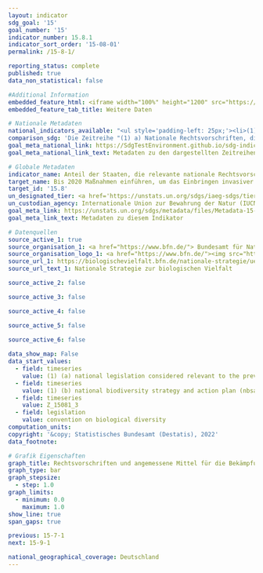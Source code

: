 ```yaml
---
layout: indicator    
sdg_goal: '15'    
goal_number: '15'    
indicator_number: 15.8.1    
indicator_sort_order: '15-08-01'    
permalink: /15-8-1/    

reporting_status: complete    
published: true    
data_non_statistical: false

#Additional Information
embedded_feature_html: <iframe width="100%" height="1200" src="https://sdgtestenvironment.github.io/sdg-indicators/public/AddInfos/de/15.8.1.pdf" frameborder="0" allowFullScreen="true"></iframe>
embedded_feature_tab_title: Weitere Daten    

# Nationale Metadaten    
national_indicators_available: "<ul style='padding-left: 25px;'><li>(1) (a) Nationale Rechtsvorschriften, die als relevant für die Verhinderung der Einschleppung invasiver gebietsfremder Arten und deren Bekämpfung angesehen werden</li> <li> (1) (b) Angleichung der Ziele des Nationalen Strategie- und Aktionsplans für biologische Vielfalt (NBSAP) an das Aichi-Biodiversitätsziel 9 des Strategieplans für biologische Vielfalt 2011-2020</li></ul>"    
comparison_sdg: 'Die Zeitreihe "(1) a) Nationale Rechtsvorschriften, die als relevant für die Verhinderung der Einschleppung invasiver gebietsfremder Arten und deren Bekämpfung angesehen werden" entspricht den globalen Metadaten. Die Zeitreihe "(1) (b) Angleichung der Ziele des Nationalen Strategie- und Aktionsplans für biologische Vielfalt (NBSAP) an das Aichi-Biodiversitätsziel 9 des Strategieplans für biologische Vielfalt 2011-2020" entspricht teilweise den globalen Metadaten.'    
goal_meta_national_link: https://SdgTestEnvironment.github.io/sdg-indicators/public/Meta/15.8.1.pdf
goal_meta_national_link_text: Metadaten zu den dargestellten Zeitreihen    

# Globale Metadaten    
indicator_name: Anteil der Staaten, die relevante nationale Rechtsvorschriften verabschiedet haben und angemessene Mittel für die Bekämpfung oder Kontrolle invasiver gebietsfremder Arten bereitstellen    
target_name: Bis 2020 Maßnahmen einführen, um das Einbringen invasiver gebietsfremder Arten zu verhindern, ihre Auswirkungen auf die Land- und Wasserökosysteme deutlich zu reduzieren und die prioritären Arten zu kontrollieren oder zu beseitigen    
target_id: '15.8'    
un_designated_tier: <a href='https://unstats.un.org/sdgs/iaeg-sdgs/tier-classification/' title='Klicken Sie hier um weitere Informationen zur UN-Tier-Klassifikation zu erhalten.'  target='_blank'>Tier I</a>    
un_custodian_agency: Internationale Union zur Bewahrung der Natur (IUCN)    
goal_meta_link: https://unstats.un.org/sdgs/metadata/files/Metadata-15-08-01.pdf    
goal_meta_link_text: Metadaten zu diesem Indikator        

# Datenquellen
source_active_1: true
source_organisation_1: <a href="https://www.bfn.de/"> Bundesamt für Naturschutz (BfN) </a>
source_organisation_logo_1: <a href="https://www.bfn.de/"><img src="https://g205sdgs.github.io/sdg-indicators/public/OrgImgDe/bfn.png" alt="Logo bfn" style="height:60px; width:148px"/></a>
source_url_1: https://biologischevielfalt.bfn.de/nationale-strategie/ueberblick.html
source_url_text_1: Nationale Strategie zur biologischen Vielfalt

source_active_2: false

source_active_3: false

source_active_4: false

source_active_5: false

source_active_6: false
    
data_show_map: False    
data_start_values: 
  - field: timeseries
    value: (1) (a) national legislation considered relevant to the prevention of introduction of invasive alien species and control
  - field: timeseries
    value: (1) (b) national biodiversity strategy and action plan (nbsap) targets alignment to aichi biodiversity target 9 set out in the strategic plan for biodiversity 2011-2020
  - field: timeseries
    value: Z_15081_3
  - field: legislation
    value: convention on biological diversity    
computation_units:    
copyright: '&copy; Statistisches Bundesamt (Destatis), 2022'    
data_footnote:     

# Grafik Eigenschaften    
graph_title: Rechtsvorschriften und angemessene Mittel für die Bekämpfung oder Kontrolle invasiver gebietsfremder Arten    
graph_type: bar
graph_stepsize: 
  - step: 1.0    
graph_limits:
  - minimum: 0.0
    maximum: 1.0
show_line: true
span_gaps: true    

previous: 15-7-1    
next: 15-9-1    

national_geographical_coverage: Deutschland    
---
```


<span></span>